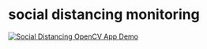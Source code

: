 # social distancing monitoring

[![Social Distancing OpenCV App Demo](https://user-images.githubusercontent.com/41614960/155605551-4b8bb592-5556-42cb-97b9-b9c3dc185ca3.png)](https://www.youtube.com/watch?v=EEXtuZep6fE)
